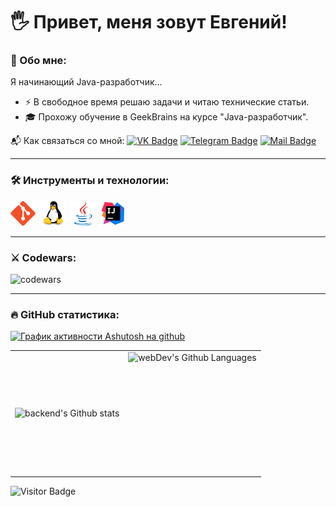 # 🖐 Привет, меня зовут Евгений!

### 💼 Обо мне:

Я начинающий Java-разработчик...

- ⚡ В свободное время решаю задачи и читаю технические статьи.
- 🎓 Прохожу обучение в GeekBrains на курсе "Java-разработчик". <!-- Закончил курс "Java-разработчик" в GeekBrains. -->

📬 Как связаться со мной:
[![VK Badge](https://img.shields.io/badge/%D0%92%20%D0%BA%D0%BE%D0%BD%D1%82%D0%B0%D0%BA%D1%82%D0%B5-%230077FF?logo=vk)](https://vk.com/ekosachyov)
[![Telegram Badge](https://img.shields.io/badge/-Telegram-blue?style=flat&logo=Telegram&logoColor=white)](https://t.me/Evgenii_Kosachev)
[![Mail Badge](https://img.shields.io/badge/mail-%23005FF9?logo=maildotru&logoColor=%23FF9C00)](mailto:evgenii_kosachev@mail.ru)

---

### 🛠 Инструменты и технологии:

<div>
  <img src="https://github.com/devicons/devicon/blob/master/icons/git/git-original.svg" title="Git" alt="Git" width="40" height="40"/>&nbsp;
  <img src="https://github.com/devicons/devicon/blob/master/icons/linux/linux-original.svg" title="Linux" alt="Linux" width="40" height="40"/>&nbsp;
  <img src="https://github.com/devicons/devicon/blob/master/icons/java/java-original.svg" title="Java" alt="Java" width="40" height="40"/>&nbsp;
  <img src="https://github.com/devicons/devicon/blob/master/icons/intellij/intellij-original.svg" title="IntelliJ IDEA" alt="IntelliJ IDEA" width="40" height="40"/>&nbsp;
  <!--<img src="https://github.com/devicons/devicon/blob/master/icons/mysql/mysql-original-wordmark.svg" title="MySQL"  alt="MySQL" width="40" height="40"/>&nbsp;
  <img src="https://github.com/devicons/devicon/blob/master/icons/spring/spring-original-wordmark.svg" title="Spring" alt="Spring" width="40" height="40"/>&nbsp;
  <img src="https://github.com/devicons/devicon/blob/master/icons/html5/html5-original.svg" title="HTML5" alt="HTML5" width="40" height="40"/>&nbsp;
  <img src="https://github.com/devicons/devicon/blob/master/icons/css3/css3-original.svg" title="CSS" alt="CSS" width="40" height="40"/>&nbsp;
  <img src="https://github.com/devicons/devicon/blob/master/icons/javascript/javascript-original.svg" title="JavaScript" alt="JavaScript" width="40" height="40"/>&nbsp;-->
</div>

---

### ⚔️ Codewars:

![codewars](https://www.codewars.com/users/Evgenii%20Kosachev/badges/large)

---

### 🔥 GitHub статистика:

[![График активности Ashutosh на github](https://github-readme-activity-graph.vercel.app/graph?username=Evgenii-Kosachev&theme=github)](https://github.com/ashutosh00710/github-readme-activity-graph)

<table>
  <tr>
    <td>
      <img align="left" src="https://streak-stats.demolab.com?user=Evgenii-Kosachev&theme=dark&background=000000" alt="backend's Github stats"/>
    </td>
    <td>
      <img height="195px" align="right" alt="webDev's Github Languages" src="https://github-readme-stats-sigma-five.vercel.app/api/top-langs/?username=Evgenii-Kosachev&layout=compact&theme=vision-friendly-dark"/>
    </td>
  </tr>
</table>

![Visitor Badge](https://visitor-badge.laobi.icu/badge?page_id=Evgenii-Kosachev)
